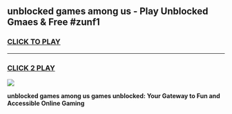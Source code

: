 
## unblocked games among us - Play Unblocked Gmaes & Free #zunf1
<h3>
<a href="https://news.freeplayer.one?title=unblocked_games_among_us&ref=03M">CLICK TO PLAY</a></h3>
<hr>

<h3>
<a href="https://news.freeplayer.one?title=unblocked_games_among_us&ref=03M">CLICK 2 PLAY</a>
  
</h3>

<a href="https://news.freeplayer.one?title=unblocked_games_among_us&ref=03M"><img src="https://clearcache.store/games.png"></a>


**unblocked games among us games unblocked: Your Gateway to Fun and Accessible Online Gaming**
